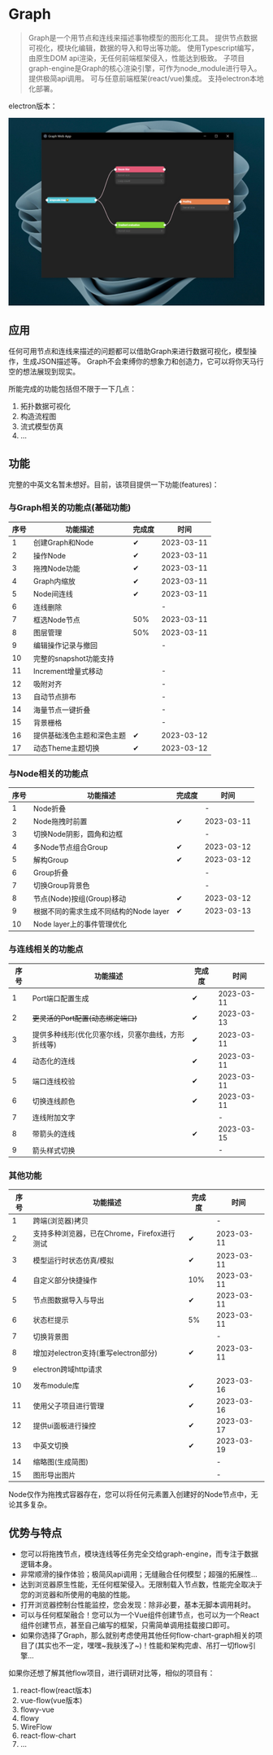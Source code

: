 # Graph

> Graph是一个用节点和连线来描述事物模型的图形化工具。
> 提供节点数据可视化，模块化编辑，数据的导入和导出等功能。
> 使用Typescript编写，由原生DOM api渲染，无任何前端框架侵入，性能达到极致。
> 子项目graph-engine是Graph的核心渲染引擎，可作为node_module进行导入。
> 提供极简api调用。
> 可与任意前端框架(react/vue)集成。
> 支持electron本地化部署。

electron版本：

![image](https://github.com/aiyojun/graph/blob/master/performance/electron-app.png)

## 应用

任何可用节点和连线来描述的问题都可以借助Graph来进行数据可视化，模型操作，生成JSON描述等。
Graph不会束缚你的想象力和创造力，它可以将你天马行空的想法展现到现实。

所能完成的功能包括但不限于一下几点：

1. 拓扑数据可视化
2. 构造流程图
3. 流式模型仿真
4. ...

## 功能

完整的中英文名暂未想好。目前，该项目提供一下功能(features)：

### 与Graph相关的功能点(基础功能)
| 序号  | 功能描述                         | 完成度 | 时间         |
|-----|------------------------------|-----|------------|
| 1   | 创建Graph和Node                 | ✔   | 2023-03-11 |
| 2   | 操作Node                       | ✔   | 2023-03-11 |
| 3   | 拖拽Node功能                     | ✔   | 2023-03-11 |
| 4   | Graph内缩放                     | ✔   | 2023-03-11 |
| 5   | Node间连线                      | ✔   | 2023-03-11 |
| 6   | 连线删除                         |     | -          |
| 7   | 框选Node节点                     | 50% | 2023-03-11 |
| 8   | 图层管理                         | 50% | 2023-03-11 |
| 9   | 编辑操作记录与撤回                    |     | -          |
| 10  | 完整的snapshot功能支持              |     |            |
| 11  | Increment增量式移动               |     | -          |
| 12  | 吸附对齐                         |     | -          |
| 13  | 自动节点排布                       |     | -          |
| 14  | 海量节点一键折叠                     |     | -          |
| 15  | 背景栅格                         |     | -          |
| 16  | 提供基础浅色主题和深色主题                | ✔   | 2023-03-12 |
| 17  | 动态Theme主题切换                  | ✔   | 2023-03-12 |

### 与Node相关的功能点
| 序号  | 功能描述                         | 完成度 | 时间         |
|-----|------------------------------|-----|------------|
| 1   | Node折叠                       |     | -          |
| 2   | Node拖拽时前置                    | ✔   | 2023-03-11 |
| 3   | 切换Node阴影，圆角和边框               |     | -          |
| 4   | 多Node节点组合Group               | ✔   | 2023-03-12 |
| 5   | 解构Group                      | ✔   | 2023-03-12 |
| 6   | Group折叠                      |     | -          |
| 7   | 切换Group背景色                   |     | -          |
| 8   | 节点(Node)按组(Group)移动          | ✔   | 2023-03-12 |
| 9   | 根据不同的需求生成不同结构的Node layer     | ✔   | 2023-03-13 |
| 10  | Node layer上的事件管理优化           |     |            |

### 与连线相关的功能点
| 序号  | 功能描述                       | 完成度 | 时间         |
|-----|----------------------------|-----|------------|
| 1   | Port端口配置生成                 | ✔   | 2023-03-11 |
| 2   | ~~更灵活的Port配置(动态绑定端口)~~     | ✔   | 2023-03-13 |
| 3   | 提供多种线形(优化贝塞尔线，贝塞尔曲线，方形折线等) | ✔   | 2023-03-11 |
| 4   | 动态化的连线                     | ✔   | 2023-03-11 |
| 5   | 端口连线校验                     | ✔   | 2023-03-11 |
| 6   | 切换连线颜色                     | ✔   | 2023-03-11 |
| 7   | 连线附加文字                     |     | -          |
| 8   | 带箭头的连线                     | ✔   | 2023-03-15 |
| 9   | 箭头样式切换                     |     | -          |

### 其他功能
| 序号  | 功能描述                         | 完成度 | 时间         |
|-----|------------------------------|-----|------------|
| 1   | 跨端(浏览器)拷贝                    |     | -          |
| 2   | 支持多种浏览器，已在Chrome，Firefox进行测试 | ✔   | 2023-03-11 |
| 3   | 模型运行时状态仿真/模拟                 | ✔   | 2023-03-11 |
| 4   | 自定义部分快捷操作                    | 10% | 2023-03-11 |
| 5   | 节点图数据导入与导出                   | ✔   | 2023-03-11 |
| 6   | 状态栏提示                        | 5%  | 2023-03-11 |
| 7   | 切换背景图                        |     | -          |
| 8   | 增加对electron支持(重写electron部分)  | ✔   | 2023-03-11 |
| 9   | electron跨域http请求             |     |            |
| 10  | 发布module库                    | ✔   | 2023-03-16 |
| 11  | 使用父子项目进行管理                   | ✔   | 2023-03-16 |
| 12  | 提供ui面板进行操控                   | ✔   | 2023-03-17 |
| 13  | 中英文切换                        | ✔   | 2023-03-19 |
| 14  | 缩略图(生成简图)                    |     | -          |
| 15  | 图形导出图片                       |     | -          |

Node仅作为拖拽式容器存在，您可以将任何元素置入创建好的Node节点中，无论其多复杂。

## 优势与特点

- 您可以将拖拽节点，模块连线等任务完全交给graph-engine，而专注于数据逻辑本身。
- 非常顺滑的操作体验；极简风api调用；无缝融合任何模型；超强的拓展性... 
- 达到浏览器原生性能，无任何框架侵入。无限制载入节点数，性能完全取决于您的浏览器和所使用的电脑的性能。
- 打开浏览器控制台性能监控，您会发现：除非必要，基本无脚本调用耗时。
- 可以与任何框架融合！您可以为一个Vue组件创建节点，也可以为一个React组件创建节点，甚至自己编写的框架，只需简单调用挂载接口即可。
- 如果你选择了Graph，那么就别考虑使用其他任何flow-chart-graph相关的项目了(其实也不一定，嘿嘿~我肤浅了~)！性能和架构完虐、吊打一切flow引擎...

如果你还想了解其他flow项目，进行调研对比等，相似的项目有：

1. react-flow(react版本)
2. vue-flow(vue版本)
3. flowy-vue
4. flowy
5. WireFlow
6. react-flow-chart
7. ...
